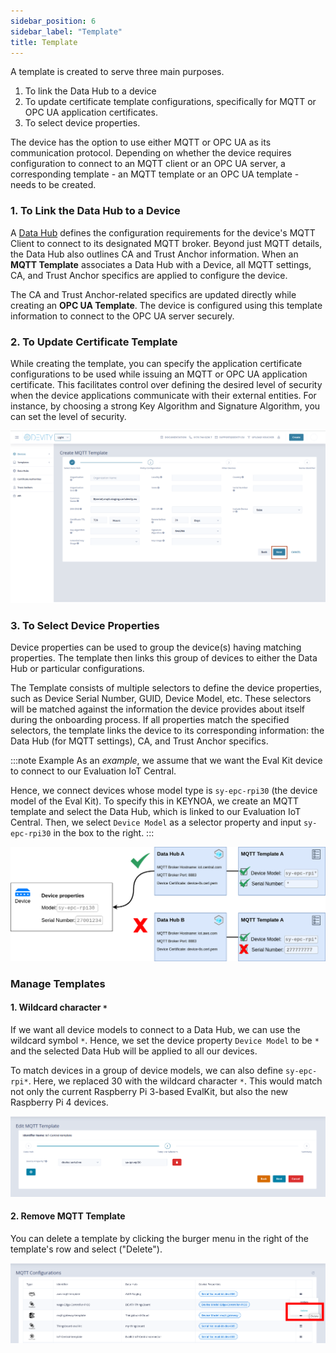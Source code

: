 ```yaml
---
sidebar_position: 6
sidebar_label: "Template"
title: Template
---
```


A template is created to serve three main purposes.

1. To link the Data Hub to a device
2. To update certificate template configurations, specifically for MQTT or OPC UA application certificates.  
3. To select device properties.

The device has the option to use either MQTT or OPC UA as its communication protocol. Depending on whether the device requires configuration to connect to an MQTT client or an OPC UA server, a corresponding template - an MQTT template or an OPC UA template - needs to be created. 

### 1. To Link the Data Hub to a Device

A [Data Hub](docs/reference/data-hub.md) defines the configuration requirements for the device's MQTT Client to connect to its designated MQTT broker. Beyond just MQTT details, the Data Hub also outlines CA and Trust Anchor information. When an **MQTT Template** associates a Data Hub with a Device, all MQTT settings, CA, and Trust Anchor specifics are applied to configure the device.

The CA and Trust Anchor-related specifics are updated directly while creating an **OPC UA Template**. The device is configured using this template information to connect to the OPC UA server securely.

### 2. To Update Certificate Template

While creating the template, you can specify the application certificate configurations to be used while issuing an MQTT or OPC UA application certificate. This facilitates control over defining the desired level of security when the device applications communicate with their external entities. For instance, by choosing a strong Key Algorithm and Signature Algorithm, you can set the level of security. 

![KEYNOA](/img/KEYNOA/MQTT2PolicyConfigurations.png)

### 3. To Select Device Properties

Device properties can be used to group the device(s) having matching properties. The template then links this group of devices to either the Data Hub or particular configurations.

The Template consists of multiple selectors to define the device properties, such as Device Serial Number, GUID, Device Model, etc. These selectors will be matched against the information the device provides about itself during the onboarding process. If all properties match the specified selectors, the template links the device to its corresponding information: the Data Hub (for MQTT settings), CA, and Trust Anchor specifics.

:::note Example
As an *example*, we assume that we want the Eval Kit device to connect to our Evaluation IoT Central.

Hence, we connect devices whose model type is `sy-epc-rpi30` (the device model of the Eval Kit).
To specify this in KEYNOA, we create an MQTT template and select the Data Hub, which is linked to our Evaluation IoT Central.
Then, we select `Device Model` as a selector property and input `sy-epc-rpi30` in the box to the right.
:::

![mqtt-template-example](/img/KEYNOA/mqtt-template-concept.png)

### Manage Templates
#### 1. Wildcard character `*`
If we want all device models to connect to a Data Hub, we can use the wildcard symbol `*`.
Hence, we set the device property `Device Model` to be `*` and the selected Data Hub will be applied to all our devices.

To match devices in a group of device models, we can also define `sy-epc-rpi*`.
Here, we replaced 30 with the wildcard character `*`.
This would match not only the current Raspberry Pi 3-based EvalKit, but also the new Raspberry Pi 4 devices.

![remove-mqtt-template](/img/KEYNOA/MQTT-template-device-model.png)

#### 2. Remove MQTT Template
You can delete a template by clicking the burger menu in the right of the template's row and select ("Delete").


![remove-mqtt-template](/img/KEYNOA/MQTT-template-delete.png)